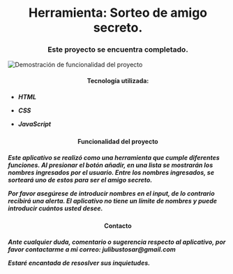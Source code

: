 <h1 align="center"> Herramienta: Sorteo de amigo secreto. </h1>

<h3 align="center"> Este proyecto se encuentra completado. </h3>

![Demostración de funcionalidad del proyecto](https://github.com/user-attachments/assets/b2ec4461-1e9b-4809-b90f-315910bd1afd)

<h4 align="center">Tecnología utilizada:</h4>
<h5>

  - HTML
  
  - CSS
    
  - JavaScript
</h5>



<h4 align="center">Funcionalidad del proyecto</h4>

<h5>
Este aplicativo se realizó como una herramienta que cumple diferentes funciones. Al presionar el botón añadir, en una lista se mostrarán los nombres ingresados por el usuario. Entre los nombres ingresados, se sorteará uno de estos para ser el amigo secreto. 
  
Por favor asegúrese de introducir nombres en el input, de lo contrario recibirá una alerta. El aplicativo no tiene un límite de nombres y puede introducir cuántos usted desee.
</h5>


<h4 align="center">Contacto</h4>

<h5>
Ante cualquier duda, comentario o sugerencia respecto al aplicativo, por favor contactarme a mi correo: julibustosar@gmail.com

  
  Estaré encantada de resoslver sus inquietudes.
</h5>
